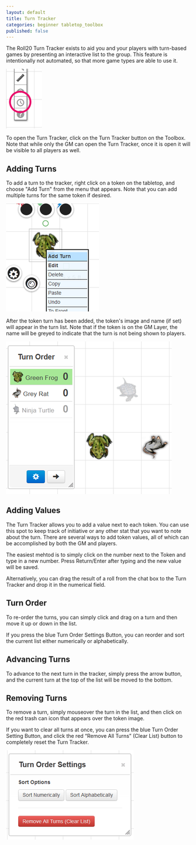 ```yaml
---
layout: default
title: Turn Tracker
categories: beginner tabletop_toolbox
published: false
---
```


The Roll20 Turn Tracker exists to aid you and your players with turn-based games by presenting an interactive list to the group.  This feature is intentionally not automated, so that more game types are able to use it.

<img src ='/images/Turn01.png'>

To open the Turn Tracker, click on the Turn Tracker button on the Toolbox. Note that while only the GM can open the Turn Tracker, once it is open it will be visible to all players as well.

## Adding Turns

To add a turn to the tracker, right click on a token on the tabletop, and choose "Add Turn" from the menu that appears. Note that you can add multiple turns for the same token if desired.

<img src ='/images/Turn03.png'>

After the token turn has been added, the token's image and name (if set) will appear in the turn list. Note that if the token is on the GM Layer, the name will be greyed to indicate that the turn is not being shown to players.

<img src ='/images/Turn04.png'>

## Adding Values

The Turn Tracker allows you to add a value next to each token. You can use this spot to keep track of initiative or any other stat that you want to note about the turn. There are several ways to add token values, all of which can be accomplished by both the GM and players.

The easiest mehtod is to simply click on the number next to the Token and type in a new number. Press Return/Enter after typing and the new value will be saved.

Alternatively, you can drag the result of a roll from the chat box to the Turn Tracker and drop it in the numerical field.

## Turn Order

To re-order the turns, you can simply click and drag on a turn and then move it up or down in the list.

If you press the blue Turn Order Settings Button, you can reorder and sort the current list either numerically or alphabetically.

## Advancing Turns

To advance to the next turn in the tracker, simply press the arrow button, and the current turn at the top of the list will be moved to the bottom.

## Removing Turns

To remove a turn, simply mouseover the turn in the list, and then click on the red trash can icon that appears over the token image.

If you want to clear all turns at once, you can press the blue Turn Order Setting Button, and click the red “Remove All Turns” (Clear List) button to completely reset the Turn Tracker.

<img src='/images/Turn05.png' />